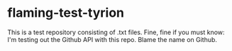 flaming-test-tyrion
===================

This is a test repository consisting of .txt files. Fine, fine if you must know: I'm testing out the Github API with this repo. Blame the name on Github.
